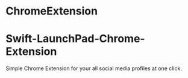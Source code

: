 # ChromeExtension
# Swift-LaunchPad-Chrome-Extension
Simple Chrome Extension for your all social media profiles at one click.
